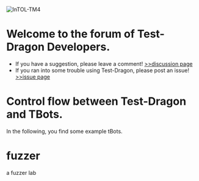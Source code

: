 ![InTOL-TM4](https://github.com/farnking/Test-Dragon-Forum-of-TBots/assets/23325423/3402f01f-4869-4f67-be13-6a8d160be265)

# Welcome to the forum of Test-Dragon Developers. 
* If you have a suggestion, please leave a comment! [>>discussion page](https://github.com/farnking/Test-Dragon-Forum-of-TBots/discussions) 
* If you ran into some trouble using Test-Dragon, please post an issue! [>>issue page](https://github.com/farnking/Test-Dragon-Forum-of-TBots/issues)



# Control flow between Test-Dragon and TBots. 



In the following, you find some example tBots.  

# fuzzer
 a fuzzer lab
